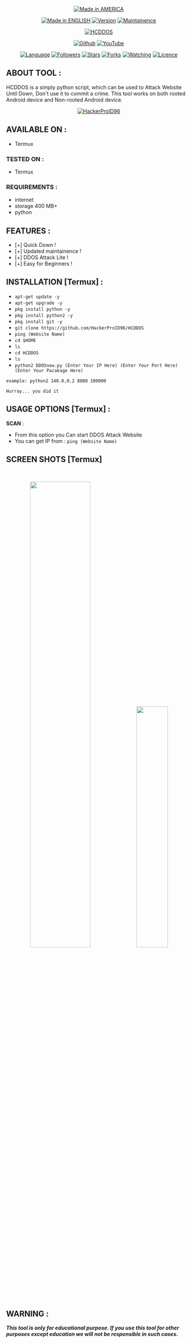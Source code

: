 <p align="center">
<a href="https://github.com/HackerProID96"><img title="Made in AMERICA" src="https://img.shields.io/badge/MADE%20IN-AMERICA-SCRIPT?colorA=%23ff8100&colorB=%23017e40&colorC=%23ff0000&style=for-the-badge"></a>
</p>
<p align="center">
<a href="https://github.com/HackerProID96"><img title="Made in ENGLISH" src="https://img.shields.io/badge/Tool-HCDDOS-green.svg"></a>
<a href="https://github.com/HackerProID96"><img title="Version" src="https://img.shields.io/badge/Version-1.0-green.svg?style=flat-square"></a>
<a href="https://github.com/HackerProID96"><img title="Maintainence" src="https://img.shields.io/badge/Maintance%3F-no-green.svg"></a>
</p>
<p align="center">
<a href="https://github.com/HackerProID96"><img title="HCDDOS" src="https://media.discordapp.net/attachments/890808224977154048/890819208324186122/images.jpeg"></a>
</p>
<p align="center">
<a href="https://github.com/HackerProID96"><img title="Github" src="https://img.shields.io/badge/HackerProID96-brightgreen?style=for-the-badge&logo=github"></a>
<a href="https://youtube.com/channel/UCMU8xu7DQn3mIkIMLaZMa_Q"><img title="YouTube" src="https://img.shields.io/badge/YouTube-HackerProID96-red?style=for-the-badge&logo=Youtube"></a>
</p>
<p align="center">
<a href="https://github.com/HackerProID96"><img title="Language" src="https://img.shields.io/badge/Made%20with-Bash-1f425f.svg?v=103"></a>
<a href="https://github.com/HackerProID96"><img title="Followers" src="https://img.shields.io/github/followers/HackerProID96?color=blue&style=flat-square"></a>
<a href="https://github.com/HackerProID96"><img title="Stars" src="https://img.shields.io/github/stars/HackerProID96/ipdrone?color=red&style=flat-square"></a>
<a href="https://github.com/HackerProID96"><img title="Forks" src="https://img.shields.io/github/forks/HackerProID96/ipdrone?color=red&style=flat-square"></a>
<a href="https://github.com/HackerProID96"><img title="Watching" src="https://img.shields.io/github/watchers/HackerProID96/ipdrone?label=Watchers&color=blue&style=flat-square"></a>
<a href="https://github.com/HackerProID96"><img title="Licence" src="https://img.shields.io/badge/License-MIT-blue.svg"></a>
</p>

## ABOUT TOOL :

HCDDOS is a simply python script, which can be used to Attack Website Until Down, Don't use it to commit a crime. This tool works on both rooted Android device and Non-rooted Android device.

<p align="center">
<a href="https://github.com/HackerProID96"><img title="HackerProID96" src="https://media.discordapp.net/attachments/890779091081502741/890779752321925160/images_7.jpeg"></a>
</p>

## AVAILABLE ON :

* Termux

### TESTED ON :

* Termux

### REQUIREMENTS :
* internet
* storage 400 MB+
* python

## FEATURES :
* [+] Quick Down !
* [+] Updated maintainence !
* [+] DDOS Attack Lite !
* [+] Easy for Beginners !

## INSTALLATION [Termux] :

* `apt-get update -y`
* `apt-get upgrade -y`
* `pkg install python -y`
* `pkg install python2 -y`
* `pkg install git -y`
* `git clone https://github.com/HackerProID96/HCDDOS`
* `ping (Website Name)`
* `cd $HOME`
* `ls`
* `cd HCDDOS`
* `ls`
* `python2 DDOSnow.py (Enter Your IP Here) (Enter Your Port Here) (Enter Your Pacakage Here)`
```
example: python2 148.0,0.2 8080 100000

Hurray... you did it

```
## USAGE OPTIONS [Termux] :

__SCAN__ :
- From this option you Can start DDOS Attack Website
- You can get IP from : `ping (Website Name)`

## SCREEN SHOTS [Termux]

<br>
<p align="center">
<img width="57%" src="https://media.discordapp.net/attachments/890546209952006157/890845552672145428/Screenshot_2021-09-24-13-12-51-18_84d3000e3f4017145260f7618db1d683.jpg"/>
<img width="41%" src="https://media.discordapp.net/attachments/890546209952006157/890845552399491102/Screenshot_2021-09-24-12-37-08-76_84d3000e3f4017145260f7618db1d683.jpg"/>
</p>

## WARNING : 
***This tool is only for educational purpose. If you use this tool for other purposes except education we will not be responsible in such cases.***
